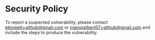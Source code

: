 # Security Policy

To report a suspected vulnerability, please contact
ektowett+github@gmail.com or ngenogilbert07+github@gmail.com
and include the steps to produce the vulnerability.
